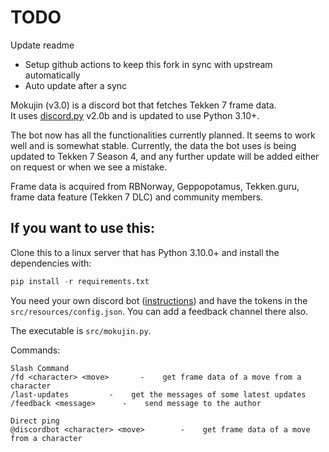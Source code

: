 # TODO
 Update readme
- Setup github actions to keep this fork in sync with upstream automatically
- Auto update after a sync

Mokujin (v3.0) is a discord bot that fetches Tekken 7 frame data.  
It uses [discord.py](https://github.com/Rapptz/discord.py) v2.0b and is updated to use Python 3.10+.

The bot now has all the functionalities currently planned. It seems to work well and is somewhat stable. Currently, the data the bot uses is being updated to Tekken 7 Season 4, and any further update will be added either on request or when we see a mistake.

Frame data is acquired from RBNorway, Geppopotamus, Tekken.guru, frame data feature (Tekken 7 DLC) and community members.


## If you want to use this:

Clone this to a linux server that has Python 3.10.0+ and install the dependencies with:
```py
pip install -r requirements.txt
```
 
You need your own discord bot ([instructions](https://github.com/reactiflux/discord-irc/wiki/Creating-a-discord-bot-&-getting-a-token)) and have the tokens in the `src/resources/config.json`. You can add a feedback channel there also.


The executable is `src/mokujin.py`.

Commands:
```
Slash Command
/fd <character> <move>       -    get frame data of a move from a character
/last-updates         -    get the messages of some latest updates
/feedback <message>      -    send message to the author   

Direct ping
@discordbot <character> <move>        -    get frame data of a move from a character
```
